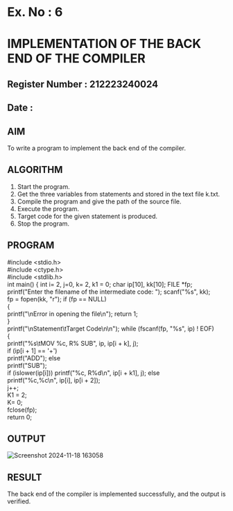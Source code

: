# Ex. No : 6	
# IMPLEMENTATION OF THE BACK END OF THE COMPILER 
## Register Number : 212223240024
## Date : 

## AIM   
To write a program to implement the back end of the compiler.

## ALGORITHM
1.	Start the program.
2.	Get the three variables from statements and stored in the text file k.txt.
3.	Compile the program and give the path of the source file.
4.	Execute the program.
5.	Target code for the given statement is produced.
6.	Stop the program.

## PROGRAM
#include <stdio.h>\
#include <ctype.h>\
#include <stdlib.h>\
int main() { int i= 2, j=0, k= 2, k1 = 0; char ip[10], kk[10]; FILE *fp;\
printf("Enter the filename of the intermediate code: "); scanf("%s", kk);\
fp = fopen(kk, "r"); if (fp == NULL)\
{\
printf("\nError in opening the file\n"); return 1;\
}\
printf("\nStatement\tTarget Code\n\n"); while (fscanf(fp, "%s", ip) ! EOF)\
{\
printf("%s\tMOV %c, R% SUB", ip, ip[i + k], j);\
if (ip[i + 1] == '+')\
printf("ADD"); else\
printf("SUB");\
if (islower(ip[i])) printf("%c, R%d\n", ip[i + k1], j); else\
printf("%c,%c\n", ip[i], ip[i + 2]);\
j++;\
K1 = 2;\
K= 0;\
fclose(fp);\
return 0;

## OUTPUT 
![Screenshot 2024-11-18 163058](https://github.com/user-attachments/assets/70c4814f-3de1-42c1-b47e-cdda4493a18c)
## RESULT
The back end of the compiler is implemented successfully, and the output is verified.
